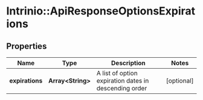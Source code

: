 # Intrinio::ApiResponseOptionsExpirations

## Properties
Name | Type | Description | Notes
------------ | ------------- | ------------- | -------------
**expirations** | **Array&lt;String&gt;** | A list of option expiration dates in descending order | [optional] 


